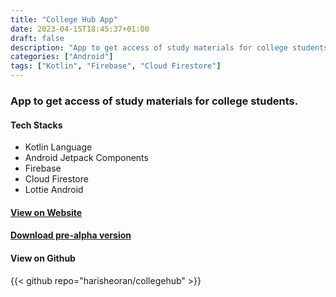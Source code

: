 ```yaml
---
title: "College Hub App"
date: 2023-04-15T18:45:37+01:00
draft: false
description: "App to get access of study materials for college students."
categories: ["Android"]
tags: ["Kotlin", "Firebase", "Cloud Firestore"]
---
```

### App to get access of study materials for college students.

#### Tech Stacks
- Kotlin Language
- Android Jetpack Components
- Firebase
- Cloud Firestore
- Lottie Android

#### [View on Website](https://collegehub.pages.dev/)

#### [Download pre-alpha version](https://github.com/harisheoran/collegehub/releases/download/pre-alpha/College.Hub.pre-alpha.apk)

#### View on Github
{{< github repo="harisheoran/collegehub" >}}
